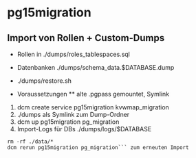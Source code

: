 # pg15migration

## Import von Rollen + Custom-Dumps

* Rollen in ./dumps/roles_tablespaces.sql
* Datenbanken ./dumps/schema_data.$DATABASE.dump
* ./dumps/restore.sh

* Voraussetzungen
** alte .pgpass gemountet, Symlink

1. dcm create service pg15migration kvwmap_migration
1. ./dumps als Symlink zum Dump-Ordner
1. dcm up pg15migration pg_migration
1. Import-Logs für DBs ./dumps/logs/$DATABASE

```
rm -rf ./data/*
dcm rerun pg15migration pg_migration``` zum erneuten Import
